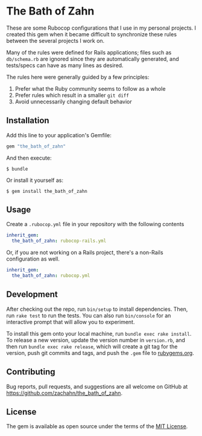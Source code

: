 # The Bath of Zahn

These are some Rubocop configurations that I use in my personal projects.
I created this gem when it became difficult to synchronize these rules between
the several projects I work on.

Many of the rules were defined for Rails applications; files such as
`db/schema.rb` are ignored since they are automatically generated, and
tests/specs can have as many lines as desired.

The rules here were generally guided by a few principles:

1. Prefer what the Ruby community seems to follow as a whole
1. Prefer rules which result in a smaller `git diff`
1. Avoid unnecessarily changing default behavior


## Installation

Add this line to your application's Gemfile:

```ruby
gem "the_bath_of_zahn"
```

And then execute:

    $ bundle

Or install it yourself as:

    $ gem install the_bath_of_zahn


## Usage

Create a `.rubocop.yml` file in your repository with the following contents

```yaml
inherit_gem:
  the_bath_of_zahn: rubocop-rails.yml
```

Or, if you are not working on a Rails project, there's a non-Rails configuration
as well.

```yaml
inherit_gem:
  the_bath_of_zahn: rubocop.yml
```


## Development

After checking out the repo, run `bin/setup` to install dependencies. Then, run
`rake test` to run the tests. You can also run `bin/console` for an interactive
prompt that will allow you to experiment.

To install this gem onto your local machine, run `bundle exec rake install`. To
release a new version, update the version number in `version.rb`, and then run
`bundle exec rake release`, which will create a git tag for the version, push
git commits and tags, and push the `.gem` file to
[rubygems.org](https://rubygems.org).


## Contributing

Bug reports, pull requests, and suggestions are all welcome on GitHub at
https://github.com/zachahn/the_bath_of_zahn.


## License

The gem is available as open source under the terms of the
[MIT License](http://opensource.org/licenses/MIT).

